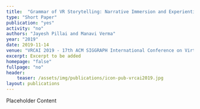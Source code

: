 ```yaml
---
title:  "Grammar of VR Storytelling: Narrative Immersion and Experiential Fidelity in VR Cinema"
type: "Short Paper"
publication: "yes"
activity: "no"
authors: "Jayesh Pillai and Manavi Verma"
year: "2019"
date: 2019-11-14
venue: "VRCAI 2019 - 17th ACM SIGGRAPH International Conference on Virtual Reality Continuum and Its Applications in Industry, Brisbane, Australia"
excerpt: Excerpt to be added
homepage: "false"
fullpage: "no"
header:
    teaser: /assets/img/publications/icon-pub-vrcai2019.jpg
layout: publications   
---
```


Placeholder Content
